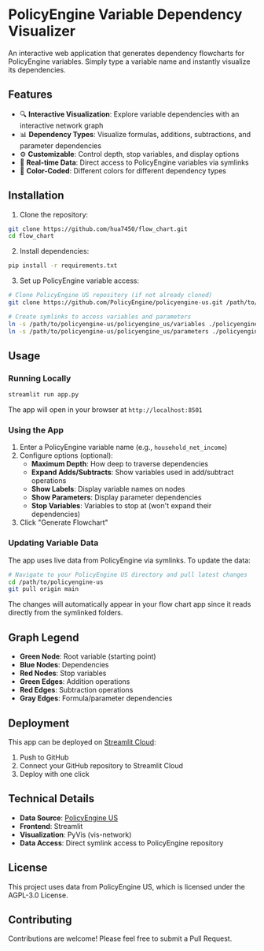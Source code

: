 # PolicyEngine Variable Dependency Visualizer

An interactive web application that generates dependency flowcharts for PolicyEngine variables. Simply type a variable name and instantly visualize its dependencies.

## Features

- 🔍 **Interactive Visualization**: Explore variable dependencies with an interactive network graph
- 📊 **Dependency Types**: Visualize formulas, additions, subtractions, and parameter dependencies
- ⚙️ **Customizable**: Control depth, stop variables, and display options
- 🚀 **Real-time Data**: Direct access to PolicyEngine variables via symlinks
- 🎨 **Color-Coded**: Different colors for different dependency types

## Installation

1. Clone the repository:
```bash
git clone https://github.com/hua7450/flow_chart.git
cd flow_chart
```

2. Install dependencies:
```bash
pip install -r requirements.txt
```

3. Set up PolicyEngine variable access:
```bash
# Clone PolicyEngine US repository (if not already cloned)
git clone https://github.com/PolicyEngine/policyengine-us.git /path/to/policyengine-us

# Create symlinks to access variables and parameters
ln -s /path/to/policyengine-us/policyengine_us/variables ./policyengine_variables
ln -s /path/to/policyengine-us/policyengine_us/parameters ./policyengine_parameters
```

## Usage

### Running Locally

```bash
streamlit run app.py
```

The app will open in your browser at `http://localhost:8501`

### Using the App

1. Enter a PolicyEngine variable name (e.g., `household_net_income`)
2. Configure options (optional):
   - **Maximum Depth**: How deep to traverse dependencies
   - **Expand Adds/Subtracts**: Show variables used in add/subtract operations
   - **Show Labels**: Display variable names on nodes
   - **Show Parameters**: Display parameter dependencies
   - **Stop Variables**: Variables to stop at (won't expand their dependencies)
3. Click "Generate Flowchart"

### Updating Variable Data

The app uses live data from PolicyEngine via symlinks. To update the data:

```bash
# Navigate to your PolicyEngine US directory and pull latest changes
cd /path/to/policyengine-us
git pull origin main
```

The changes will automatically appear in your flow chart app since it reads directly from the symlinked folders.

## Graph Legend

- **Green Node**: Root variable (starting point)
- **Blue Nodes**: Dependencies
- **Red Nodes**: Stop variables
- **Green Edges**: Addition operations
- **Red Edges**: Subtraction operations
- **Gray Edges**: Formula/parameter dependencies

## Deployment

This app can be deployed on [Streamlit Cloud](https://streamlit.io/cloud):

1. Push to GitHub
2. Connect your GitHub repository to Streamlit Cloud
3. Deploy with one click

## Technical Details

- **Data Source**: [PolicyEngine US](https://github.com/policyengine/policyengine-us)
- **Frontend**: Streamlit
- **Visualization**: PyVis (vis-network)
- **Data Access**: Direct symlink access to PolicyEngine repository

## License

This project uses data from PolicyEngine US, which is licensed under the AGPL-3.0 License.

## Contributing

Contributions are welcome! Please feel free to submit a Pull Request.